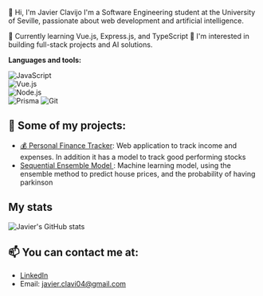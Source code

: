 
👋 Hi, I'm Javier Clavijo
I'm a Software Engineering student at the University of Seville, passionate about web development and artificial intelligence.

🌱 Currently learning Vue.js, Express.js, and TypeScript
🚀 I'm interested in building full-stack projects and AI solutions.

**Languages and tools:**  

![JavaScript](https://img.shields.io/badge/-JavaScript-black?style=flat-square&logo=javascript)  
![Vue.js](https://img.shields.io/badge/-Vue.js-4FC08D?style=flat-square&logo=vue.js)  
![Node.js](https://img.shields.io/badge/-Node.js-333333?style=flat-square&logo=node.js)  
![Prisma](https://img.shields.io/badge/-Prisma-3982CE?style=flat-square&logo=prisma)
![Git](https://img.shields.io/badge/-Git-F05032?style=flat-square&logo=git) 

## 🔧 Some of my projects:
- [💰 Personal Finance Tracker](https://github.com/Javclamar/Zave-finance-app): Web application to track income and expenses. In addition it has a model to track good performing stocks
- [ Sequential Ensemble Model ](https://github.com/Javclamar/Ensamble-Secuencial-de-Modelos): Machine learning model, using the ensemble method to predict house prices, and the probability of having parkinson

## My stats 

![Javier's GitHub stats](https://github-readme-stats.vercel.app/api?username=Javclamar&show_icons=true&theme=radical)

## 📫 You can contact me at: 
- [LinkedIn](https://www.linkedin.com/in/javier-clavijo-martinez)
- Email: javier.clavi04@gmail.com
